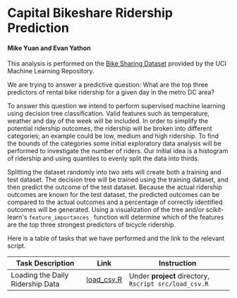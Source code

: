 # Capital Bikeshare Ridership Prediction

#### Mike Yuan and Evan Yathon

This analysis is performed on the [Bike Sharing Dataset](https://archive.ics.uci.edu/ml/datasets/Bike+Sharing+Dataset) provided by the UCI Machine Learning Repository.

We are trying to answer a predictive question: What are the top three predictors of rental bike ridership for a given day in the metro DC area?

To answer this question we intend to perform supervised machine learning using decision tree classification.  Valid features such as temperature, weather and day of the week will be included.  In order to simplify the potential ridership outcomes, the ridership will be broken into different categories; an example could be low, medium and high ridership.  To find the bounds of the categories some initial exploratory data analysis will be performed to investigate the number of riders.  Our initial idea is a histogram of ridership and using quantiles to evenly split the data into thirds.

Splitting the dataset randomly into two sets will create both a training and test dataset.  The decision tree will be trained using the training dataset, and then predict the outcome of the test dataset.  Because the actual ridership outcomes are known for the test dataset, the predicted outcomes can be compared to the actual outcomes and a percentage of correctly identified outcomes will be generated.  Using a visualization of the tree and/or scikit-learn's `feature_importances_` function will determine which of the features are the top three strongest predictors of bicycle ridership.

Here is a table of tasks that we have performed and the link to the relevant script.

| Task Description                 | Link                                                                                                    | Instruction                                           |
| -------------------------------- | ------------------------------------------------------------------------------------------------------- | ----------------------------------------------------- |
| Loading the Daily Ridership Data | [load_csv.R](https://github.com/UBC-MDS/DSCI_522_Capital_Bikeshare_Analysis/blob/master/src/load_csv.R) | Under **project** directory, `Rscript src/load_csv.R` |
